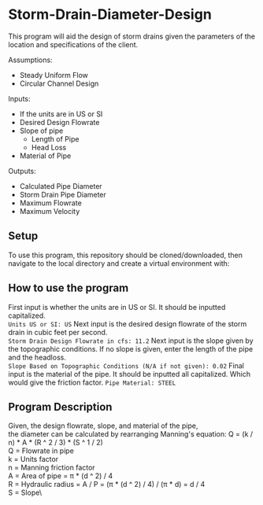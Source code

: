 # Storm-Drain-Diameter-Design

This program will aid the design of storm drains given the parameters of the location and specifications of the client.

Assumptions:
* Steady Uniform Flow
* Circular Channel Design

Inputs:
* If the units are in US or SI
* Desired Design Flowrate
* Slope of pipe
  * Length of Pipe
  * Head Loss 
* Material of Pipe

Outputs:
* Calculated Pipe Diameter
* Storm Drain Pipe Diameter
* Maximum Flowrate
* Maximum Velocity

## Setup
To use this program, this repository should be cloned/downloaded, then navigate to the local directory and create a virtual environment with:

## How to use the program
First input is whether the units are in US or SI. It should be inputted capitalized.\
`Units US or SI: US`
Next input is the desired design flowrate of the storm drain in cubic feet per second.\
`Storm Drain Design Flowrate in cfs: 11.2`
Next input is the slope given by the topographic conditions. If no slope is given, enter the length of the pipe and the headloss.\
`Slope Based on Topographic Conditions (N/A if not given): 0.02`
Final input is the material of the pipe. It should be inputted all capitalized. Which would give the friction factor.
`Pipe Material: STEEL`

## Program Description
Given, the design flowrate, slope, and material of the pipe,\
the diameter can be calculated by rearranging Manning's equation:
Q = (k / n) * A * (R ^ 2 / 3) * (S ^ 1 / 2)  
Q = Flowrate in pipe\
k = Units factor\
n = Manning friction factor\
A = Area of pipe = π * (d ^ 2) / 4\
R = Hydraulic radius = A / P = (π * (d ^ 2) / 4) / (π * d) = d / 4\
S = Slope\
